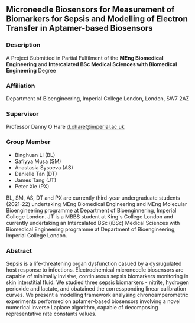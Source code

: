 ## Microneedle Biosensors for Measurement of Biomarkers for Sepsis and Modelling of Electron Transfer in Aptamer-based Biosensors

### Description
A Project Submitted in Partial Fulfilment of the <b>MEng Biomedical Engineering</b> and <b>Intercalated BSc Medical Sciences with Biomedical Engineering</b> Degree

### Affiliation
Department of Bioengineering, Imperial College London, London, SW7 2AZ

### Supervisor
Professor Danny O'Hare <d.ohare@imperial.ac.uk>

### Group Member
<ul>
  <li>Binghuan Li (BL)</li>
  <li>Safiyya Musa (SM) </li>
  <li>Anastasia Sysoeva (AS)</li>
  <li>Danielle Tan (DT) </li>
  <li>James Tang (JT) </li>
  <li>Peter Xie (PX) </li>
</ul> 
BL, SM, AS, DT and PX are currently third-year undergraduate students (2021-22) undertaking MEng Biomedical Engineering and MEng Molecular Bioengineering programme at Department of Bioenginnering, Imperial College London. JT is a MBBS student at King's College London and currently undertaking an Intercalated BSc (iBSc) Medical Sciences with Biomedical Engineering programme at Department of Bioengineering, Imperial College London.

### Abstract
Sepsis is a life-threatening organ dysfunction casued by a dysrugulated host response to infections. Electrochemical microneedle biosensors are capable of minimally invisive, continueous sepsis biomarkers monitoring in skin interstitial fluid. We studied three sepsis biomarkers - nitrite, hydrogen perioxide and lactate, and obatained the corressponding linear calibration curves. We present a modelling framework analysing chronoamperometric experiments performed on aptamer-based biosensors involving a novel numerical inverse Laplace algorithm, capable of decomposing representative rate constants values.

